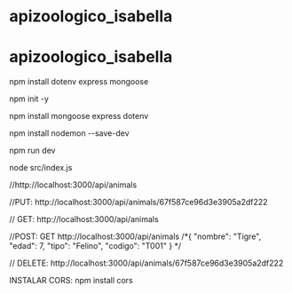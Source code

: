 # apizoologico_isabella
# apizoologico_isabella



npm install dotenv express mongoose

npm init -y

npm install mongoose express dotenv

npm install nodemon --save-dev


npm run dev

node src/index.js


//http://localhost:3000/api/animals


//PUT: http://localhost:3000/api/animals/67f587ce96d3e3905a2df222

// GET: http://localhost:3000/api/animals

//POST: GET http://localhost:3000/api/animals
/*{
  "nombre": "Tigre",
  "edad": 7,
  "tipo": "Felino",
  "codigo": "T001"
}
  */

 // DELETE: http://localhost:3000/api/animals/67f587ce96d3e3905a2df222


INSTALAR CORS:
npm install cors
